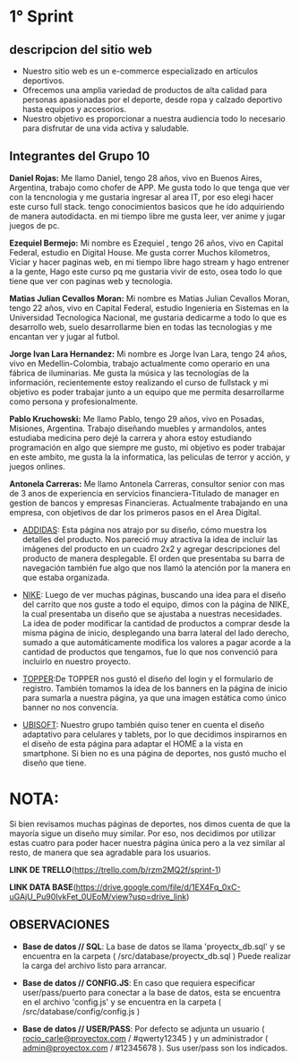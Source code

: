# 1° Sprint 

## descripcion del sitio web 

- Nuestro sitio web es un e-commerce especializado en artículos deportivos. 
- Ofrecemos una amplia variedad de productos de alta calidad para personas apasionadas por el deporte, desde ropa y calzado deportivo hasta equipos y accesorios. 
- Nuestro objetivo es proporcionar a nuestra audiencia todo lo necesario para disfrutar de una vida activa y saludable.

## Integrantes del Grupo 10

**Daniel Rojas:**
Me llamo Daniel, tengo 28 años, vivo en Buenos Aires, Argentina, trabajo como chofer de APP. Me gusta todo lo que tenga que ver con la tencnologia y me gustaria ingresar al area IT, por eso elegi hacer este curso full stack. tengo conocimientos basicos que he ido adquiriendo de manera autodidacta. en mi tiempo libre me gusta leer, ver anime y jugar juegos de pc.

**Ezequiel Bermejo:**
Mi nombre es Ezequiel , tengo 26 años, vivo en Capital Federal, estudio en Digital House. Me gusta correr Muchos kilometros, Viciar  y hacer paginas web, en mi tiempo libre hago stream y hago entrener a la gente, Hago este curso pq me gustaria vivir de esto, osea todo lo que tiene que ver con paginas web y tecnologia. 

**Matias Julian Cevallos Moran:**
Mi nombre es Matias Julian Cevallos Moran, tengo 22 años, vivo en Capital Federal, estudio Ingenieria en Sistemas en la Universidad Tecnologica Nacional, me gustaria dedicarme a todo lo que es desarrollo web, suelo desarrollarme bien en todas las tecnologias y me encantan ver y jugar al futbol. 

**Jorge Ivan Lara Hernandez:**
Mi nombre es Jorge Ivan Lara, tengo 24 años, vivo en Medellin-Colombia, trabajo actualmente como operario en una fábrica de iluminarias. Me gusta la música y las tecnologías de la información, recientemente estoy realizando el curso de fullstack y mi objetivo es poder trabajar junto a un equipo que me permita desarrollarme como persona y profesionalmente. 


**Pablo Kruchowski:**
Me llamo Pablo, tengo 29 años, vivo en Posadas, Misiones, Argentina. Trabajo diseñando muebles y armandolos, antes estudiaba medicina pero dejé la carrera y ahora estoy estudiando programación en algo que siempre me gusto, mi objetivo es poder trabajar en este ambito, me gusta la la informatica, las peliculas de terror y acción, y juegos onlines.

**Antonela Carreras:**
Me llamo Antonela Carreras, consultor senior con mas de 3 anos de experiencia en servicios financiera-Titulado de manager en gestion de bancos y empresas Financieras. Actualmente trabajando en una empresa, con objetivos de dar los primeros pasos en el Area Digital. 

- [ADDIDAS](https://www.adidas.com.ar/): Esta página nos atrajo por su diseño, cómo muestra los detalles del producto. Nos pareció muy atractiva la idea de incluir las imágenes del producto en un cuadro 2x2 y agregar descripciones del producto de manera desplegable. El orden que presentaba su barra de navegación también fue algo que nos llamó la atención por la manera en que estaba organizada.

- [NIKE](https://www.nike.com.ar/): Luego de ver muchas páginas, buscando una idea para el diseño del carrito que nos guste a todo el equipo, dimos con la página de NIKE, la cual presentaba un diseño que se ajustaba a nuestras necesidades. La idea de poder modificar la cantidad de productos a comprar desde la misma página de inicio, desplegando una barra lateral del lado derecho, sumado a que automáticamente modifica los valores a pagar acorde a la cantidad de productos que tengamos, fue lo que nos convenció para incluirlo en nuestro proyecto.

- [TOPPER](https://www.topper.com.ar/):De TOPPER nos gustó el diseño del login y el formulario de registro. También tomamos la idea de los banners en la página de inicio para sumarla a nuestra página, ya que una imagen estática como único banner no nos convencía.

- [UBISOFT](https://www.ubisoft.com/es-mx/): Nuestro grupo también quiso tener en cuenta el diseño adaptativo para celulares y tablets, por lo que decidimos inspirarnos en el diseño de esta página para adaptar el HOME a la vista en smartphone. Si bien no es una página de deportes, nos gustó mucho el diseño que tiene.

# NOTA: #
Si bien revisamos muchas páginas de deportes, nos dimos cuenta de que la mayoría sigue un diseño muy similar. Por eso, nos decidimos por utilizar estas cuatro para poder hacer nuestra página única pero a la vez similar al resto, de manera que sea agradable para los usuarios.

**LINK DE TRELLO**(https://trello.com/b/rzm2MQ2f/sprint-1)

**LINK DATA BASE**(https://drive.google.com/file/d/1EX4Fq_0xC-uGAjU_Pu90IvkFet_0UEoM/view?usp=drive_link)

## OBSERVACIONES 

* **Base de datos // SQL**: La base de datos se llama 'proyectx_db.sql' y se encuentra en la carpeta ( /src/database/proyectx_db.sql ) Puede realizar la carga del archivo listo para arrancar.

* **Base de datos // CONFIG.JS**: En caso que requiera especificar user/pass/puerto para conectar a la base de datos, esta se encuentra en el archivo 'config.js' y se encuentra en la carpeta  ( /src/database/config/config.js )

* **Base de datos // USER/PASS**: Por defecto se adjunta un usuario ( rocio_carle@proyectox.com / #qwerty12345 ) y un administrador ( admin@proyectox.com / #12345678 ). Sus user/pass son los indicados.